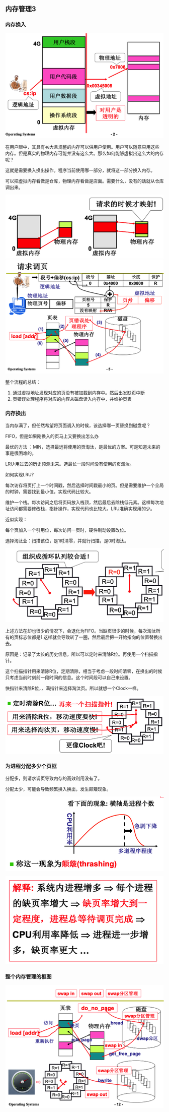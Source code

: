 ## 内存管理3

### 内存换入

<img src="09_images/17.png" alt="image-20200527140701275" style="zoom:50%;" />

在用户眼中，其具有`4G`大且规整的内存可以供用户使用。用户可以随意只用这些内存。但是真实的物理内存可能并没有这么大。那么如何能够虚拟出这么大的内存呢？

这就是需要换入换出操作。程序当前使用哪一部分，就将这一部分换入内存。

可以把虚拟内存看做是仓库，物理内存看做是店面。需要什么，没有的话就从仓库调出来。

<img src="09_images/18.png" alt="image-20200527140955486" style="zoom:67%;" />

<img src="09_images/19.png" alt="image-20200527141034191" style="zoom:50%;" />

整个流程的总结：

1. 通过虚拟地址发现对应的页没有被加载到内存中。然后出发缺页中断
2. 页错误处理程序将对应的内容从磁盘读入内存中，并维护页表

### 内存换出

当内存满了，但任然希望将页面调入的时候，该选择哪一页替换到磁盘呢？

FIFO，但是如果刚换入的页马上又要换出怎么办

最优的方法 ：MIN，选择最远将使用的页淘汰，是最优的方案。可是知道未来的事是很困难的。

LRU:用过去的历史预测未来。选最长一段时间没有使用的页淘汰。



如何实现LRU?

每次访存将页打上一个时间戳，然后选择时间戳最小的页。但是需要维护一个全局的时钟，需要找到最小值，实现代码比较大。

维护一个栈。每次访问之后将页码放入栈顶，然后最后去除栈低元素。这样每次地址访问都需要修改栈，指针操作，实现代码也比较大。LRU准确实现用的少。



近似实现：

每个页加入一个引用位，每次访问一页时，硬件制动设置改位。

选择淘汰业：扫描该位，是1时清零，并就行扫描，是0时淘汰。

<img src="09_images/20.png" alt="image-20200527144816768" style="zoom: 67%;" />

上述方法在却也很少的情况下，会退化为FIFO。当缺页很少的时候，每次淘汰所有的页标志位都是1.这样就会导致转了一圈，然后最后把一开始指向的位置替换出去。

原因是：记录了太长的历史信息，所以可以定时来清除R位。再使用一个扫描指针。

这个扫描指针用来清除R位，定期清除，相当于考虑一段时间清零，在换出的时候只考虑当前时刻前一段时间的信息。这个时间段可以自己来设置。

快指针来清除R位，，满指针来选择淘汰页。所以就想一个Clock一样。

<img src="09_images/21.png" alt="image-20200527145206781" style="zoom:67%;" />

### 为进程分配多少个页框

分配多，则请求调页导致内存的高效利用没有了。

分配太少，可能会导致频繁换入换出，发生颠簸现象。

<img src="09_images/22.png" alt="image-20200527145412018" style="zoom:67%;" />

![image-20200527145431142](09_images/23.png)

### 整个内存管理的框图

<img src="09_images/24.png" alt="image-20200527145519736" style="zoom: 50%;" />

